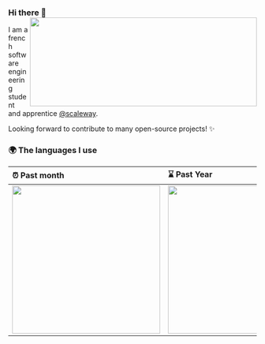 ### Hi there 👋 <img align='right' src="https://github-readme-stats.vercel.app/api?username=angristan&count_private=true&show_icons=true&include_all_commits=true&hide_rank=true&hide_title=true" width=460 height=180> 

I am a french software engineering student and apprentice [@scaleway](https://github.com/scaleway).

Looking forward to contribute to many open-source projects! ✨

### 🌍 The languages I use

| ⏰ Past month                                                                                                                                           | ⌛️ Past Year                                                                                                                                           |
| :------------------------------------------------------------------------------------------------------------------------------------------------------ | :------------------------------------------------------------------------------------------------------------------------------------------------------ |
| <a href="https://wakatime.com/@angristan"><img src="https://wakatime.com/share/@angristan/6dda82e4-1672-4698-9fed-78adb85e9e0a.svg" height="300px"></a> | <a href="https://wakatime.com/@angristan"><img src="https://wakatime.com/share/@angristan/b3f2f765-617c-4263-ae0b-f3fed553809f.svg" height="300px"></a> |
